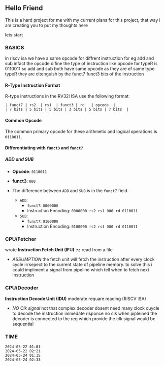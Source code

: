 ## Hello Friend 
This is a hard project for me with my current plans for this project, 
that way i am creating you to put my thoughts here

lets start
### BASICS
in riscv isa we have a same opcode for diffrent instruction for eg add and sub
infact the opcode difine the type of instruction like opcode for typeR is 0110011
so add and sub both have same opcode as they are of same type typeR 
they are ditenguish by the funct7 funct3 bits of the instruction 

#### R-Type Instruction Format
R-type instructions in the RV32I ISA use the following format:
```
| funct7 | rs2  | rs1  | funct3 | rd   | opcode  |
| 7 bits | 5 bits | 5 bits | 3 bits | 5 bits | 7 bits  |
```

#### Common Opcode
The common primary opcode for these arithmetic and logical operations is `0110011`.

#### Differentiating with `funct3` and `funct7`

##### ADD and SUB
- **Opcode**: `0110011`
- **funct3**: `000`
- The difference between `ADD` and `SUB` is in the `funct7` field.

  - `ADD`:
    - `funct7`: `0000000`
    - Instruction Encoding: `0000000 rs2 rs1 000 rd 0110011`
  - `SUB`:
    - `funct7`: `0100000`
    - Instruction Encoding: `0100000 rs2 rs1 000 rd 0110011`

### CPU/Fetcher
wrote **Instruction Fetch Unit (IFU)** ez read from a file
* _ASSUMPTION_ the fetch unit will fetch the instruction after every clock cycle
  irrsepect to the current state of pipeline memory.
  to solve this i could impliment a signal from pipeline which tell when to fetch next instruction

### CPU/Decoder
 **Instruction Decode Unit (IDU)** moderate requare reading (RISCV ISA)
* _NO Clk signal_ not that complex decoder dosent need many clock cuycle to decode the instruction 
immedate risponce no clk when pipleined the decoder is connected to the reg 
which provide the clk signal would be sequential





### TIME
```
2024-05-22 01:01
2024-05-22 02:21
2024-05-24 01:15
2024-05-24 02:33
```
